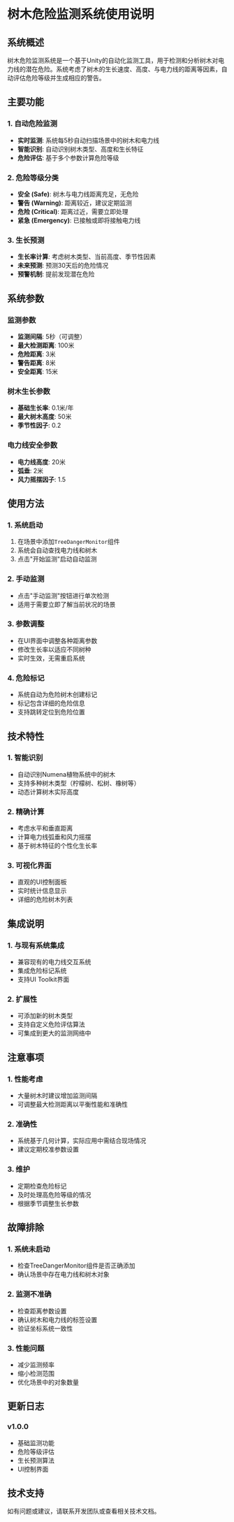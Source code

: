 # 树木危险监测系统使用说明

## 系统概述

树木危险监测系统是一个基于Unity的自动化监测工具，用于检测和分析树木对电力线的潜在危险。系统考虑了树木的生长速度、高度、与电力线的距离等因素，自动评估危险等级并生成相应的警告。

## 主要功能

### 1. 自动危险监测
- **实时监测**: 系统每5秒自动扫描场景中的树木和电力线
- **智能识别**: 自动识别树木类型、高度和生长特征
- **危险评估**: 基于多个参数计算危险等级

### 2. 危险等级分类
- **安全 (Safe)**: 树木与电力线距离充足，无危险
- **警告 (Warning)**: 距离较近，建议定期监测
- **危险 (Critical)**: 距离过近，需要立即处理
- **紧急 (Emergency)**: 已接触或即将接触电力线

### 3. 生长预测
- **生长率计算**: 考虑树木类型、当前高度、季节性因素
- **未来预测**: 预测30天后的危险情况
- **预警机制**: 提前发现潜在危险

## 系统参数

### 监测参数
- **监测间隔**: 5秒（可调整）
- **最大检测距离**: 100米
- **危险距离**: 3米
- **警告距离**: 8米
- **安全距离**: 15米

### 树木生长参数
- **基础生长率**: 0.1米/年
- **最大树木高度**: 50米
- **季节性因子**: 0.2

### 电力线安全参数
- **电力线高度**: 20米
- **弧垂**: 2米
- **风力摇摆因子**: 1.5

## 使用方法

### 1. 系统启动
1. 在场景中添加`TreeDangerMonitor`组件
2. 系统会自动查找电力线和树木
3. 点击"开始监测"启动自动监测

### 2. 手动监测
- 点击"手动监测"按钮进行单次检测
- 适用于需要立即了解当前状况的场景

### 3. 参数调整
- 在UI界面中调整各种距离参数
- 修改生长率以适应不同树种
- 实时生效，无需重启系统

### 4. 危险标记
- 系统自动为危险树木创建标记
- 标记包含详细的危险信息
- 支持跳转定位到危险位置

## 技术特性

### 1. 智能识别
- 自动识别Numena植物系统中的树木
- 支持多种树木类型（柠檬树、松树、橡树等）
- 动态计算树木实际高度

### 2. 精确计算
- 考虑水平和垂直距离
- 计算电力线弧垂和风力摇摆
- 基于树木特征的个性化生长率

### 3. 可视化界面
- 直观的UI控制面板
- 实时统计信息显示
- 详细的危险树木列表

## 集成说明

### 1. 与现有系统集成
- 兼容现有的电力线交互系统
- 集成危险标记系统
- 支持UI Toolkit界面

### 2. 扩展性
- 可添加新的树木类型
- 支持自定义危险评估算法
- 可集成到更大的监测网络中

## 注意事项

### 1. 性能考虑
- 大量树木时建议增加监测间隔
- 可调整最大检测距离以平衡性能和准确性

### 2. 准确性
- 系统基于几何计算，实际应用中需结合现场情况
- 建议定期校准参数设置

### 3. 维护
- 定期检查危险标记
- 及时处理高危险等级的情况
- 根据季节调整生长参数

## 故障排除

### 1. 系统未启动
- 检查TreeDangerMonitor组件是否正确添加
- 确认场景中存在电力线和树木对象

### 2. 监测不准确
- 检查距离参数设置
- 确认树木和电力线的标签设置
- 验证坐标系统一致性

### 3. 性能问题
- 减少监测频率
- 缩小检测范围
- 优化场景中的对象数量

## 更新日志

### v1.0.0
- 基础监测功能
- 危险等级评估
- 生长预测算法
- UI控制界面

## 技术支持

如有问题或建议，请联系开发团队或查看相关技术文档。
